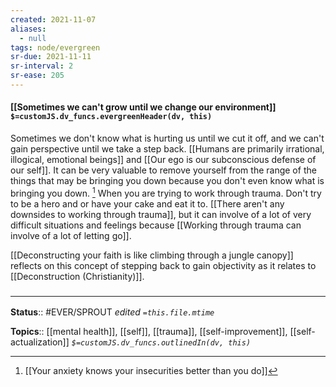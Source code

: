 ```yaml
---
created: 2021-11-07 
aliases:
  - null
tags: node/evergreen
sr-due: 2021-11-11
sr-interval: 2
sr-ease: 205
---
```


#### [[Sometimes we can't grow until we change our environment]] `$=customJS.dv_funcs.evergreenHeader(dv, this)`

Sometimes we don't know what is hurting us until we cut it off, and we can't gain perspective until we take a step back. [[Humans are primarily irrational, illogical, emotional beings]] and [[Our ego is our subconscious defense of our self]]. It can be very valuable to remove yourself from the range of the things that may be bringing you down because you don't even know what is bringing you down. [^1] When you are trying to work through trauma. Don't try to be a hero and or have your cake and eat it to. [[There aren't any downsides to working through trauma]], but it can involve of a lot of very difficult situations and feelings because [[Working through trauma can involve of a lot of letting go]]. 

[^1]: [[Your anxiety knows your insecurities better than you do]]

[[Deconstructing your faith is like climbing through a jungle canopy]] reflects on this concept of stepping back to gain objectivity as it relates to [[Deconstruction (Christianity)]]. 

### <hr class="footnote"/>

**Status**:: #EVER/SPROUT 
*edited `=this.file.mtime`*

**Topics**:: [[mental health]], [[self]], [[trauma]], [[self-improvement]], [[self-actualization]]
*`$=customJS.dv_funcs.outlinedIn(dv, this)`*
